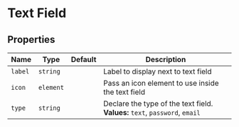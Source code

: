 # Text Field

## Properties

Name | Type | Default | Description
--- | --- | --- | ---
`label` | `string` |  | Label to display next to text field
`icon` | `element` |  | Pass an icon element to use inside the text field
`type` | `string` |  | Declare the type of the text field.<br /> **Values:** `text`, `password`, `email`

